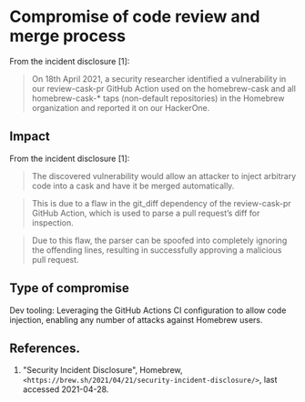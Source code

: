 # Compromise of code review and merge process

From the incident disclosure [1]:

> On 18th April 2021, a security researcher identified a vulnerability in our
> review-cask-pr GitHub Action used on the homebrew-cask and all
> homebrew-cask-\* taps (non-default repositories) in the Homebrew organization
> and reported it on our HackerOne.

## Impact

From the incident disclosure [1]:

> The discovered vulnerability would allow an attacker to inject arbitrary code
> into a cask and have it be merged automatically.

> This is due to a flaw in the git_diff dependency of the review-cask-pr GitHub
> Action, which is used to parse a pull request’s diff for inspection.

> Due to this flaw, the parser can be spoofed into completely ignoring the
> offending lines, resulting in successfully approving a malicious pull request.

## Type of compromise

Dev tooling: Leveraging the GitHub Actions CI configuration to allow code
injection, enabling any number of attacks against Homebrew users.

## References.

1. "Security Incident Disclosure", Homebrew,
   `<https://brew.sh/2021/04/21/security-incident-disclosure/>`, last accessed
   2021-04-28.
